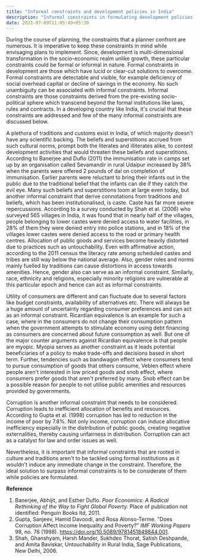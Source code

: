 ```yaml
---
title: "Informal constraints and development policies in India"
description: "Informal constraints in formulating development policies: A brief contextual analysis of India"
date: 2021-07-09T11:05:49+05:30
---
```


During the course of planning, the constraints that a planner confront are numerous. It is imperative to keep these constraints in mind while envisaging plans to implement. Since, development is multi-dimensional transformation in the socio-economic realm unlike growth, these particular constraints could be formal or informal in nature. Formal constraints in development are those which have lucid or clear-cut solutions to overcome. Formal constraints are detectable and visible, for example deficiency of social overhead capital or decline of savings in the economy. No such unambiguity can be associated with informal constraints. Informal constraints are those constraints derived from the pre-existing socio-political sphere which transcend beyond the formal institutions like laws, rules and contracts. In a developing country like India, it's crucial that these constraints are addressed and few of the many informal constraints are discussed below.

A plethora of traditions and customs exist in India, of which majority doesn't have any scientific backing. The beliefs and superstitions accrued from such cultural norms, prompt both the literates and illiterates alike, to contest development activities that would threaten these beliefs and superstitions. According to Banerjee and Duflo (2011) the immunisation rate in camps set up by an organisation called Sevamandir in rural Udaipur increased by 38% when the parents were offered 2 pounds of dal on completion of immunisation. Earlier parents were reluctant to bring their infants out in the public due to the traditional belief that the infants can die if they catch the evil eye. Many such beliefs and superstitions loom at large even today, but another informal constraint that derive connotations from traditions and beliefs, which has been institutionalised, is caste. Caste has far more severe repercussions. According to a survey conducted by Shah et al. (2006) who surveyed 565 villages in India, it was found that in nearly half of the villages, people belonging to lower castes were denied access to water facilities, in 28% of them they were denied entry into police stations, and in 18% of the villages lower castes were denied access to the road or primary health centres. Allocation of public goods and services become heavily distorted due to practices such as untouchability. Even with affirmative action, according to the 2011 census the literacy rate among scheduled castes and tribes are still way below the national average. Also, gender roles and norms mainly fuelled by traditions can cause distortions in access towards amenities. Hence, gender also can serve as an informal constraint. Similarly, race, ethnicity and religions, especially minority religions are vulnerable at this particular epoch and hence can act as informal constraints.

Utility of consumers are different and can fluctuate due to several factors like budget constraints, availability of alternatives etc. There will always be a huge amount of uncertainty regarding consumer preferences and can act as an informal constraint. Ricardian equivalence is an example for such a case, where in the consumers do not change their consumption pattern when the government attempts to stimulate economy using debt financing as consumers are concerned about future consumption as well. But one of the major counter arguments against Ricardian equivalence is that people are myopic. Myopia serves as another constraint as it leads potential beneficiaries of a policy to make trade-offs and decisions based in short term. Further, tendencies such as bandwagon effect where consumers tend to pursue consumption of goods that others consume, Veblen effect where people aren't interested in low priced goods and snob effect, where consumers prefer goods that aren't preferred by many. Snob effect can be a possible reason for people to not utilise public amenities and resources provided by governments.

Corruption is another informal constraint that needs to be considered. Corruption leads to inefficient allocation of benefits and resources. According to Gupta et al. (1998) corruption has led to reduction in the income of poor by 7.8%. Not only income, corruption can induce allocative inefficiency especially in the distribution of public goods, creating negative externalities, thereby causing unfairness in distribution. Corruption can act as a catalyst for law and order issues as well.

Nevertheless, it is important that informal constraints that are rooted in culture and traditions aren't to be tackled using formal institutions as it wouldn't induce any immediate change in the constraint. Therefore, the ideal solution to surpass informal constraints is to be considerate of them while policies are formulated.

**Reference**

1. Banerjee, Abhijit, and Esther Duflo. _Poor Economics: A Radical Rethinking of the Way to Fight Global Poverty._ Place of publication not identified: Penguin Books ltd, 2011.
2. Gupta, Sanjeev, Hamid Davoodi, and Rosa Alonso-Terme. &quot;Does Corruption Affect Income Inequality and Poverty?&quot; _IMF Working Papers_ 98, no. 76 (1998). https://doi.org/10.5089/9781451849844.001.
3. Shah, Ghanshyam, Harsh Mander, Sukhdeo Thorat, Satish Deshpande, and Amita Baviskar, Untouchability in Rural India, Sage Publications, New Delhi, 2006.
